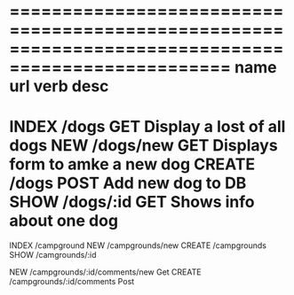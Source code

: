 <!--Restful Routes-->
===================================================================================================
name        url                                 verb            desc
===================================================================================================
INDEX       /dogs                               GET             Display a lost of all dogs
NEW         /dogs/new                           GET             Displays form to amke a new dog
CREATE      /dogs                               POST            Add new dog to DB
SHOW        /dogs/:id                           GET             Shows info about one dog
====================================================================================================

INDEX       /campground
NEW         /campgrounds/new
CREATE      /campgrounds
SHOW        /camgrounds/:id

NEW         /campgrounds/:id/comments/new       Get
CREATE      /campgrounds/:id/comments           Post